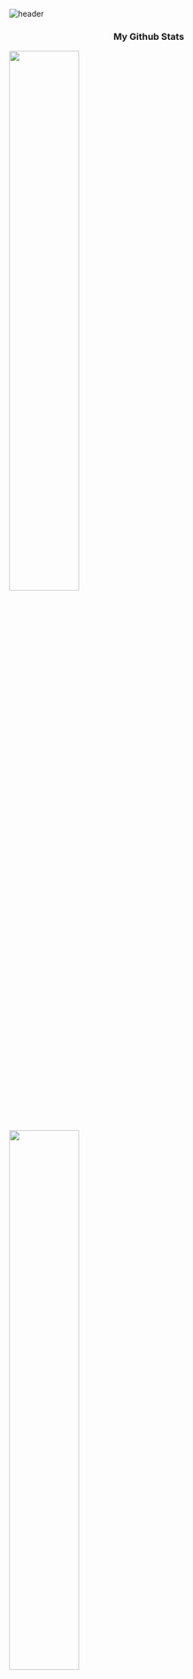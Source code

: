 ![header](https://capsule-render.vercel.app/api?type=Soft&color=timeAuto&height=300&section=header&text=KIM%20DOSEONG&fontSize=90)

<h3 align="center"> My Github Stats </h3>

<a> <img src="https://github-readme-stats.vercel.app/api?username=kimdoseong&slayout=copact&theme=radical" width="50%"/> </a>
<a> <img src="https://github-readme-stats.vercel.app/api/top-langs/?username=kimdoseong&layout=compact&theme=radical" width="50%"/> </a>

<br>

<a href="https://solved.ac/spl87"> <img src="http://mazassumnida.wtf/api/v2/generate_badge?boj=spl87" width="40%"/> </a>
![Top Langs](https://github-readme-stats.vercel.app/api/top-langs/?username=kimdoseong&layout=compact&theme=tokyonight&exclude_repo=kimdoseong.github.io)


<h3 align="center">🛠 Tech Stack 🛠</h3>

<p align="center">
  <img src="https://img.shields.io/badge/c-00599C.svg?style=for-the-badge&logo=c&logoColor=white"/></a>&nbsp
  <img src="https://img.shields.io/badge/c++-00599C.svg?style=for-the-badge&logo=c%2B%2B&logoColor=white"/></a>&nbsp
  <img src="https://img.shields.io/badge/c%23-239120.svg?style=for-the-badge&logo=c-sharp&logoColor=white"/></a>&nbsp
  <img src="https://img.shields.io/badge/CMake-064F8C.svg?style=for-the-badge&logo=CMake&logoColor=white"/></a>&nbsp
  <img src="https://img.shields.io/badge/Linux-FCC624.svg?style=for-the-badge&logo=Linux&logoColor=white"/></a>&nbsp
  <br>
  <img src="https://img.shields.io/badge/Kubernetes-326CE5.svg?style=for-the-badge&logo=Kubernetes&logoColor=white"/></a>&nbsp
  <img src="https://img.shields.io/badge/Docker-2496ED.svg?style=for-the-badge&logo=Docker&logoColor=white"/></a>&nbsp
  <img src="https://img.shields.io/badge/unity-000000.svg?style=for-the-badge&logo=Unity&logoColor=white"/></a>&nbsp
</p>

[![Hits](https://hits.seeyoufarm.com/api/count/incr/badge.svg?url=https%3A%2F%2Fgithub.com%2Fkimdoseong&count_bg=%2379C83D&title_bg=%23555555&icon=&icon_color=%23E7E7E7&title=hits&edge_flat=false)](https://hits.seeyoufarm.com)
<br>

